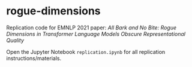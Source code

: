 # rogue-dimensions
Replication code for EMNLP 2021 paper:
*All Bark and No Bite: Rogue Dimensions in Transformer Language Models Obscure Representational Quality*

Open the Jupyter Notebook ```replication.ipynb``` for all replication instructions/materials.
